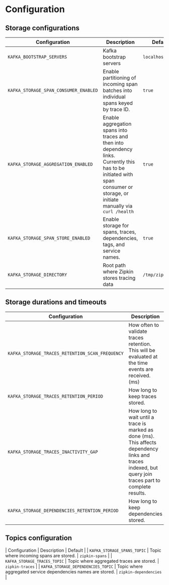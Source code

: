 # Configuration

## Storage configurations

| Configuration | Description | Default |
|---------------|-------------|---------|
| `KAFKA_BOOTSTRAP_SERVERS` | Kafka bootstrap servers | `localhost:9092` |
| `KAFKA_STORAGE_SPAN_CONSUMER_ENABLED` | Enable partitioning of incoming span batches into individual spans keyed by trace ID. | `true` |
| `KAFKA_STORAGE_AGGREGATION_ENABLED` | Enable aggregation spans into traces and then into dependency links. Currently this has to be initiated with span consumer or storage, or initiate manually via `curl /health` | `true` |
| `KAFKA_STORAGE_SPAN_STORE_ENABLED` | Enable storage for spans, traces, dependencies, tags, and service names. | `true` |
| `KAFKA_STORAGE_DIRECTORY` | Root path where Zipkin stores tracing data | `/tmp/zipkin` |

## Storage durations and timeouts

| Configuration | Description | Default |
|---------------|-------------|---------|
| `KAFKA_STORAGE_TRACES_RETENTION_SCAN_FREQUENCY` | How often to validate traces retention. This will be evaluated at the time events are received. (ms) | `3600000` (1 hour) |
| `KAFKA_STORAGE_TRACES_RETENTION_PERIOD` | How long to keep traces stored. | `604800000` (1 week) |
| `KAFKA_STORAGE_TRACES_INACTIVITY_GAP` | How long to wait until a trace is marked as done (ms). This affects dependency links and traces indexed, but query join traces part to complete results. | `30000` (30 seconds) |
| `KAFKA_STORAGE_DEPENDENCIES_RETENTION_PERIOD` | How long to keep dependencies stored. | `604800000` (1 week) |

## Topics configuration

| Configuration | Description | Default |
| `KAFKA_STORAGE_SPANS_TOPIC` | Topic where incoming spans are stored. | `zipkin-spans` |
| `KAFKA_STORAGE_TRACES_TOPIC` | Topic where aggregated traces are stored. | `zipkin-traces` |
| `KAFKA_STORAGE_DEPENDENCIES_TOPIC` | Topic where aggregated service dependencies names are stored. | `zipkin-dependencies` |

